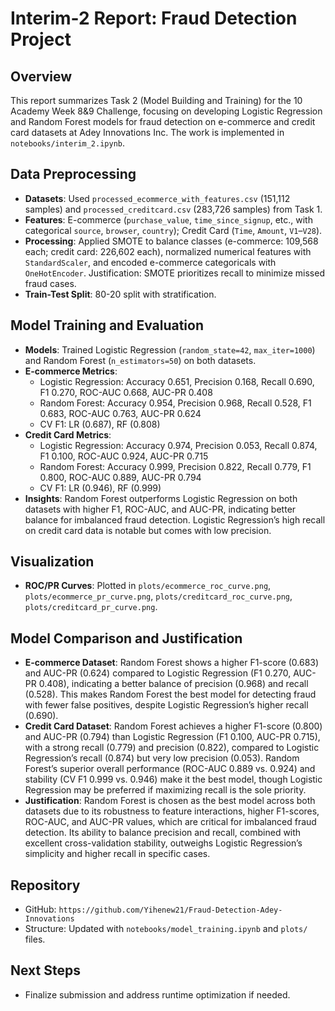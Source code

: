 # Interim-2 Report: Fraud Detection Project

## Overview
This report summarizes Task 2 (Model Building and Training) for the 10 Academy Week 8&9 Challenge, focusing on developing Logistic Regression and Random Forest models for fraud detection on e-commerce and credit card datasets at Adey Innovations Inc. The work is implemented in `notebooks/interim_2.ipynb`.

## Data Preprocessing
- **Datasets**: Used `processed_ecommerce_with_features.csv` (151,112 samples) and `processed_creditcard.csv` (283,726 samples) from Task 1.
- **Features**: E-commerce (`purchase_value`, `time_since_signup`, etc., with categorical `source`, `browser`, `country`); Credit Card (`Time`, `Amount`, `V1`–`V28`).
- **Processing**: Applied SMOTE to balance classes (e-commerce: 109,568 each; credit card: 226,602 each), normalized numerical features with `StandardScaler`, and encoded e-commerce categoricals with `OneHotEncoder`. Justification: SMOTE prioritizes recall to minimize missed fraud cases.
- **Train-Test Split**: 80-20 split with stratification.

## Model Training and Evaluation
- **Models**: Trained Logistic Regression (`random_state=42`, `max_iter=1000`) and Random Forest (`n_estimators=50`) on both datasets.
- **E-commerce Metrics**:
  - Logistic Regression: Accuracy 0.651, Precision 0.168, Recall 0.690, F1 0.270, ROC-AUC 0.668, AUC-PR 0.408
  - Random Forest: Accuracy 0.954, Precision 0.968, Recall 0.528, F1 0.683, ROC-AUC 0.763, AUC-PR 0.624
  - CV F1: LR (0.687), RF (0.808)
- **Credit Card Metrics**:
  - Logistic Regression: Accuracy 0.974, Precision 0.053, Recall 0.874, F1 0.100, ROC-AUC 0.924, AUC-PR 0.715
  - Random Forest: Accuracy 0.999, Precision 0.822, Recall 0.779, F1 0.800, ROC-AUC 0.889, AUC-PR 0.794
  - CV F1: LR (0.946), RF (0.999)
- **Insights**: Random Forest outperforms Logistic Regression on both datasets with higher F1, ROC-AUC, and AUC-PR, indicating better balance for imbalanced fraud detection. Logistic Regression’s high recall on credit card data is notable but comes with low precision.

## Visualization
- **ROC/PR Curves**: Plotted in `plots/ecommerce_roc_curve.png`, `plots/ecommerce_pr_curve.png`, `plots/creditcard_roc_curve.png`, `plots/creditcard_pr_curve.png`.

## Model Comparison and Justification
- **E-commerce Dataset**: Random Forest shows a higher F1-score (0.683) and AUC-PR (0.624) compared to Logistic Regression (F1 0.270, AUC-PR 0.408), indicating a better balance of precision (0.968) and recall (0.528). This makes Random Forest the best model for detecting fraud with fewer false positives, despite Logistic Regression’s higher recall (0.690).
- **Credit Card Dataset**: Random Forest achieves a higher F1-score (0.800) and AUC-PR (0.794) than Logistic Regression (F1 0.100, AUC-PR 0.715), with a strong recall (0.779) and precision (0.822), compared to Logistic Regression’s recall (0.874) but very low precision (0.053). Random Forest’s superior overall performance (ROC-AUC 0.889 vs. 0.924) and stability (CV F1 0.999 vs. 0.946) make it the best model, though Logistic Regression may be preferred if maximizing recall is the sole priority.
- **Justification**: Random Forest is chosen as the best model across both datasets due to its robustness to feature interactions, higher F1-scores, ROC-AUC, and AUC-PR values, which are critical for imbalanced fraud detection. Its ability to balance precision and recall, combined with excellent cross-validation stability, outweighs Logistic Regression’s simplicity and higher recall in specific cases.

## Repository
- GitHub: `https://github.com/Yihenew21/Fraud-Detection-Adey-Innovations`
- Structure: Updated with `notebooks/model_training.ipynb` and `plots/` files.

## Next Steps
- Finalize submission and address runtime optimization if needed.